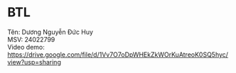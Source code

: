 # BTL  
Tên: Dương Nguyễn Đức Huy  
MSV: 24022799  
Video demo: https://drive.google.com/file/d/1Vv7O7oDpWHEkZkWOrKuAtreoK0SQ5hyc/view?usp=sharing
